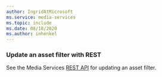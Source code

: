```yaml
---
author: IngridAtMicrosoft
ms.service: media-services 
ms.topic: include
ms.date: 08/18/2020
ms.author: inhenkel
---
```


### Update an asset filter with REST

See the Media Services [REST API](/rest/api/media/asset-filters/update) for updating an asset filter.
